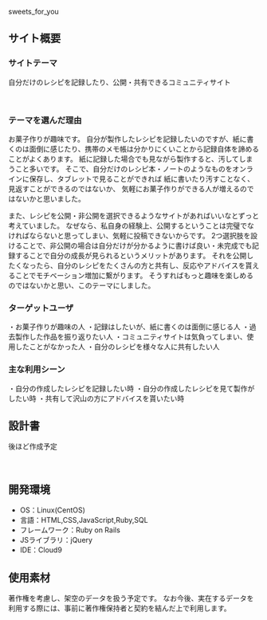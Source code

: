 sweets_for_you
## サイト概要
### サイトテーマ
自分だけのレシピを記録したり、公開・共有できるコミュニティサイト

​
### テーマを選んだ理由
お菓子作りが趣味です。
自分が製作したレシピを記録したいのですが、紙に書くのは面倒に感じたり、携帯のメモ帳は分かりにくいことから記録自体を諦めることがよくあります。
紙に記録した場合でも見ながら製作すると、汚してしまうこと多いです。
そこで、自分だけのレシピ本・ノートのようなものをオンラインに保存し、タブレットで見ることができれば
紙に書いたり汚すことなく、見返すことができるのではないか、
気軽にお菓子作りができる人が増えるのではないかと思いました。

また、レシピを公開・非公開を選択できるようなサイトがあればいいなとずっと考えていました。
なぜなら、私自身の経験上、公開するということは完璧でなければならないと思ってしまい、気軽に投稿できないからです。
2つ選択肢を設けることで、非公開の場合は自分だけが分かるように書けば良い・未完成でも記録することで自分の成長が見られるというメリットがあります。
それを公開したくなったら、自分のレシピをたくさんの方と共有し、反応やアドバイスを貰えることでモチベーション増加に繋がります。
そうすればもっと趣味を楽しめるのではないかと思い、このテーマにしました。


### ターゲットユーザ
・お菓子作りが趣味の人
・記録はしたいが、紙に書くのは面倒に感じる人
・過去製作した作品を振り返りたい人
・コミュニティサイトは気負ってしまい、使用したことがなかった人
・自分のレシピを様々な人に共有したい人


### 主な利用シーン
・自分の作成したレシピを記録したい時
・自分の作成したレシピを見て製作がしたい時
・共有して沢山の方にアドバイスを貰いたい時


## 設計書
後ほど作成予定

​
## 開発環境
- OS：Linux(CentOS)
- 言語：HTML,CSS,JavaScript,Ruby,SQL
- フレームワーク：Ruby on Rails
- JSライブラリ：jQuery
- IDE：Cloud9


## 使用素材
著作権を考慮し、架空のデータを扱う予定です。
なお今後、実在するデータを利用する際には、事前に著作権保持者と契約を結んだ上で利用します。
